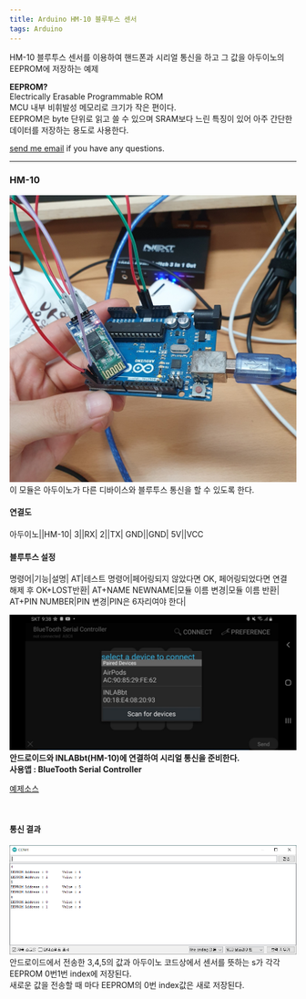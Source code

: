 ```yaml
---
title: Arduino HM-10 블루투스 센서
tags: Arduino
---
```


HM-10 블루투스 센서를 이용하여 핸드폰과 시리얼 통신을 하고 그 값을 아두이노의 EEPROM에 저장하는 예제   

**EEPROM?**  
Electrically Erasable Programmable ROM  
MCU 내부 비휘발성 메모리로 크기가 작은 편이다.  
EEPROM은 byte 단위로 읽고 쓸 수 있으며 SRAM보다 느린 특징이 있어 아주 간단한 데이터를 저장하는 용도로 사용한다.  

 [send me email](mailto:jewel7492@gmail.com) if you have any questions.

<!--more-->

---

### HM-10  
![그림1](/assets/Arduino/HM-10/1.jpg)  
이 모듈은 아두이노가 다른 디바이스와 블루투스 통신을 할 수 있도록 한다.   


#### 연결도  

아두이노||HM-10|
3||RX|
2||TX|
GND||GND|
5V||VCC  

#### 블루투스 설정  
명령어|기능|설명|
AT|테스트 명령어|페어링되지 않았다면 OK, 페어링되었다면 연결 해제 후 OK+LOST반환|
AT+NAME NEWNAME|모듈 이름 변경|모듈 이름 반환|
AT+PIN NUMBER|PIN 변경|PIN은 6자리여야 한다|  

![그림2](/assets/Arduino/HM-10/2.jpg)  
**안드로이드와 INLABbt(HM-10)에 연결하여 시리얼 통신을 준비한다.**  
**사용앱 : BlueTooth Serial Controller**  

[예제소스](https://github.com/limjunho/C/tree/master/Arduino/HM-10(bluetooth))

<br />

#### 통신 결과 
![그림3](/assets/Arduino/HM-10/3.PNG)  
안드로이드에서 전송한 3,4,5의 값과 아두이노 코드상에서 센서를 뜻하는 s가 각각 EEPROM 0번1번 index에 저장된다.  
새로운 값을 전송할 때 마다 EEPROM의 0번 index값은 새로 저장된다.  